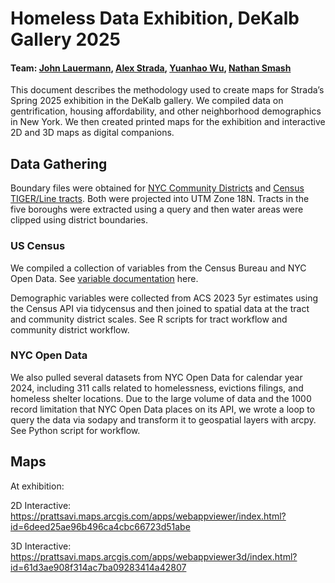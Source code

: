 # Homeless Data Exhibition, DeKalb Gallery 2025
#### Team: [John Lauermann](https://www.pratt.edu/people/john-lauermann/), [Alex Strada](https://www.pratt.edu/people/alex-strada), [Yuanhao Wu](https://www.linkedin.com/in/yuanhao-wu-80603723a/), [Nathan Smash](https://www.linkedin.com/in/nathan-smash-b6b93a24a/)
 
This document describes the methodology used to create maps for Strada’s Spring 2025 exhibition in the DeKalb gallery. We compiled data on gentrification, housing affordability, and other neighborhood demographics in New York. We then created printed maps for the exhibition and interactive 2D and 3D maps as digital companions.


 
## Data Gathering

Boundary files were obtained for [NYC Community Districts](https://data.cityofnewyork.us/City-Government/Community-Districts/yfnk-k7r4) and [Census TIGER/Line tracts](https://www.census.gov/geographies/mapping-files/time-series/geo/tiger-geodatabase-file.html). Both were projected into UTM Zone 18N. Tracts in the five boroughs were extracted using a query and then water areas were clipped using district boundaries. 

### US Census
We compiled a collection of variables from the Census Bureau and NYC Open Data. See [variable documentation](https://docs.google.com/spreadsheets/d/1ocsovQU9sfGW3KTDgE4AntTEQhZ-ztR_e0dDfXoxsf8/edit?usp=sharing) here. 

Demographic variables were collected from ACS 2023 5yr estimates using the Census API via tidycensus and then joined to spatial data at the tract and community district scales. See R scripts for tract workflow and community district workflow. 


### NYC Open Data

We also pulled several datasets from NYC Open Data for calendar year 2024, including 311 calls related to homelessness, evictions filings, and homeless shelter locations. Due to the large volume of data and the 1000 record limitation that NYC Open Data places on its API, we wrote a loop to query the data via sodapy and transform it to geospatial layers with arcpy. See Python script for workflow.  


## Maps
At exhibition: 

2D Interactive: https://prattsavi.maps.arcgis.com/apps/webappviewer/index.html?id=6deed25ae96b496ca4cbc66723d51abe 

3D Interactive: https://prattsavi.maps.arcgis.com/apps/webappviewer3d/index.html?id=61d3ae908f314ac7ba09283414a42807
